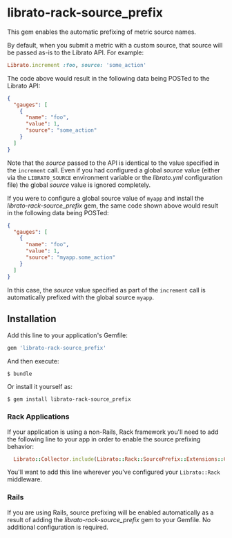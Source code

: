 # librato-rack-source_prefix

This gem enables the automatic prefixing of metric source names. 

By default, when you submit a metric with a custom source, that source will be passed as-is to the Librato API. For example:

```ruby
Librato.increment :foo, source: 'some_action'
```

The code above would result in the following data being POSTed to the Librato API:

```json
{
  "gauges": [ 
    {
      "name": "foo",
      "value": 1, 
      "source": "some_action"
    }
  ]
}
```

Note that the *source* passed to the API is identical to the value specified in the `increment` call. Even if you had configured a global *source* value (either via the `LIBRATO_SOURCE` environment variable or the *librato.yml* configuration file) the global *source* value is ignored completely.

If you were to configure a global source value of `myapp` and install the *librato-rack-source_prefix* gem, the same code shown above would result in the following data being POSTed:

```json
{
  "gauges": [ 
    {
      "name": "foo",
      "value": 1, 
      "source": "myapp.some_action"
    }
  ]
}
```

In this case, the *source* value specified as part of the `increment` call is automatically prefixed with the global source `myapp`.

## Installation

Add this line to your application's Gemfile:

```ruby
gem 'librato-rack-source_prefix'
```

And then execute:

    $ bundle

Or install it yourself as:

    $ gem install librato-rack-source_prefix

### Rack Applications

If your application is using a non-Rails, Rack framework you'll need to add the following line to your app in order to enable the source prefixing behavior:

```ruby
  Librato::Collector.include(Librato::Rack::SourcePrefix::Extensions::Collector)
```

You'll want to add this line wherever you've configured your `Librato::Rack` middleware.

### Rails

If you are using Rails, source prefixing will be enabled automatically as a result of adding the *librato-rack-source_prefix* gem to your Gemfile. No additional configuration is required.
